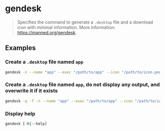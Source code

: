 # gendesk

> Specifies the command to generate a `.desktop` file and a download icon with minimal information. More information: <https://manned.org/gendesk>.

## Examples

### Create a `.desktop` file named `app`

```bash
gendesk -n --name "app" --exec "/path/to/app" --icon "/path/to/icon.png" --comment "This is application"
```

### Create a `.desktop` file named `app`, do not display any output, and overwrite it if it exists

```bash
gendesk -q -f -n --name "app" --exec "/path/to/app" --icon "/path/to/icon.png" --comment "This is application"
```

### Display help

```bash
gendesk [-h|--help]
```
